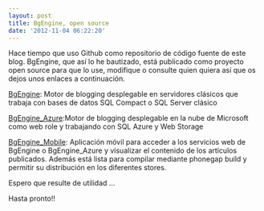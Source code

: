 ```yaml
---
layout: post
title: BgEngine, open source
date: '2012-11-04 06:22:20'
---
```



Hace tiempo que uso Github como repositorio de código fuente de este blog. BgEngine, que así lo he bautizado, está publicado como proyecto open source para que lo use, modifique o consulte quien quiera así que os dejos unos enlaces a continuación.

<p><a title="BgEngine" href="https://github.com/yagopv/BgEngine" target="_blank">BgEngine</a>: Motor de blogging desplegable en servidores clásicos que trabaja con bases de datos SQL Compact o SQL Server clásico</p>

<p><a title="BgEngine Azure" href="https://github.com/yagopv/BgEngine_Azure" target="_blank">BgEngine_Azure</a>:Motor de blogging desplegable en la nube de Microsoft como web role y trabajando con SQL Azure y Web Storage</p>

<p><a title="BgEngine Mobile" href="https://github.com/yagopv/BgEngine_Mobile" target="_blank">BgEngine_Mobile</a>: Aplicación móvil para acceder a los servicios web de BgEngine o BgEngine_Azure y visualizar el contenido de los artículos publicados. Además está lista para compilar mediante phonegap build y permitir su distribución en los diferentes stores.</p>


Espero que resulte de utilidad …

Hasta pronto!!


